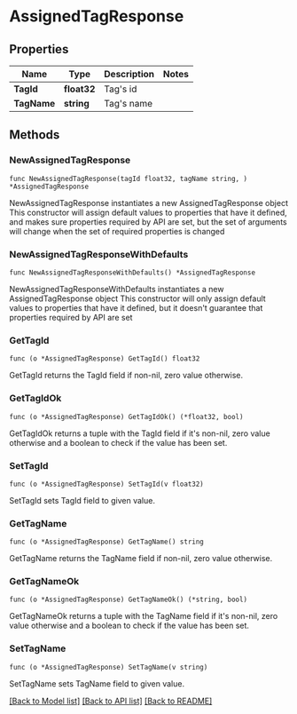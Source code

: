 # AssignedTagResponse

## Properties

Name | Type | Description | Notes
------------ | ------------- | ------------- | -------------
**TagId** | **float32** | Tag&#39;s id | 
**TagName** | **string** | Tag&#39;s name | 

## Methods

### NewAssignedTagResponse

`func NewAssignedTagResponse(tagId float32, tagName string, ) *AssignedTagResponse`

NewAssignedTagResponse instantiates a new AssignedTagResponse object
This constructor will assign default values to properties that have it defined,
and makes sure properties required by API are set, but the set of arguments
will change when the set of required properties is changed

### NewAssignedTagResponseWithDefaults

`func NewAssignedTagResponseWithDefaults() *AssignedTagResponse`

NewAssignedTagResponseWithDefaults instantiates a new AssignedTagResponse object
This constructor will only assign default values to properties that have it defined,
but it doesn't guarantee that properties required by API are set

### GetTagId

`func (o *AssignedTagResponse) GetTagId() float32`

GetTagId returns the TagId field if non-nil, zero value otherwise.

### GetTagIdOk

`func (o *AssignedTagResponse) GetTagIdOk() (*float32, bool)`

GetTagIdOk returns a tuple with the TagId field if it's non-nil, zero value otherwise
and a boolean to check if the value has been set.

### SetTagId

`func (o *AssignedTagResponse) SetTagId(v float32)`

SetTagId sets TagId field to given value.


### GetTagName

`func (o *AssignedTagResponse) GetTagName() string`

GetTagName returns the TagName field if non-nil, zero value otherwise.

### GetTagNameOk

`func (o *AssignedTagResponse) GetTagNameOk() (*string, bool)`

GetTagNameOk returns a tuple with the TagName field if it's non-nil, zero value otherwise
and a boolean to check if the value has been set.

### SetTagName

`func (o *AssignedTagResponse) SetTagName(v string)`

SetTagName sets TagName field to given value.



[[Back to Model list]](../README.md#documentation-for-models) [[Back to API list]](../README.md#documentation-for-api-endpoints) [[Back to README]](../README.md)


